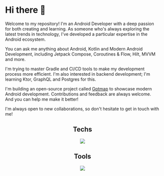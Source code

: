 # Hi there 👋
Welcome to my repository! I'm an Android Developer with a deep passion for both creating and learning. As someone who's always exploring the latest trends in technology, I've developed a particular expertise in the Android ecosystem. 

You can ask me anything about Android, Kotlin and Modern Android Development, including Jetpack Compose, Coroutines & Flow, Hilt, MVVM and more. 

I'm trying to master Gradle and CI/CD tools to make my development process more efficient. I'm also interested in backend development; I'm learning Ktor, GraphQL and Postgres for this.

I'm building an open-source project called [Gptmap](https://github.com/f-arslan/GptMap) to showcase modern Android development. Contributions and feedback are always welcome. And you can help me make it better!

I'm always open to new collaborations, so don't hesitate to get in touch with me!

<div align="center">
  <h2>Techs</h2>
  <p>
    <a href="https://skillicons.dev">
      <img src="https://skillicons.dev/icons?i=kotlin,gradle,java,mongodb,postgresql,graphql,firebase,ktor,python,c,p5js,go,cpp,js&perline=7" />
    </a>
  </p>
</div>


<div align="center">
  <h2>Tools</h2>
  <p>
    <a href="https://skillicons.dev">
      <img src="https://skillicons.dev/icons?i=androidstudio,git,vim,idea,githubactions,postman,docker,gcp,heroku,linux,obsidian,figma,powershell,discord&perline=7" />
    </a>
  </p>
</div>
